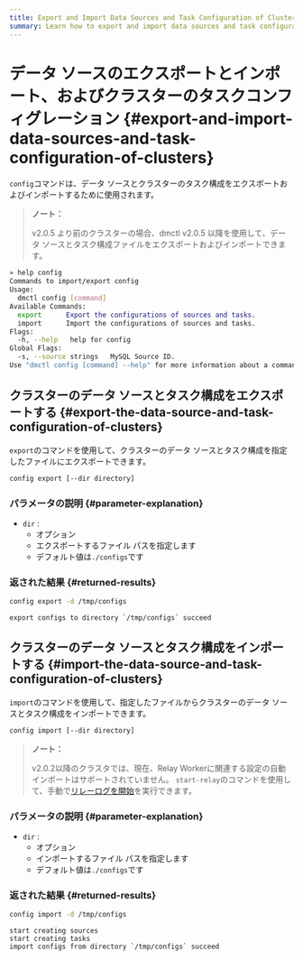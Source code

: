 ```yaml
---
title: Export and Import Data Sources and Task Configuration of Clusters
summary: Learn how to export and import data sources and task configuration of clusters when you use DM.
---
```


# データ ソースのエクスポートとインポート、およびクラスターのタスクコンフィグレーション {#export-and-import-data-sources-and-task-configuration-of-clusters}

`config`コマンドは、データ ソースとクラスターのタスク構成をエクスポートおよびインポートするために使用されます。

> **ノート：**
>
> v2.0.5 より前のクラスターの場合、dmctl v2.0.5 以降を使用して、データ ソースとタスク構成ファイルをエクスポートおよびインポートできます。


```bash
» help config
Commands to import/export config
Usage:
  dmctl config [command]
Available Commands:
  export      Export the configurations of sources and tasks.
  import      Import the configurations of sources and tasks.
Flags:
  -h, --help   help for config
Global Flags:
  -s, --source strings   MySQL Source ID.
Use "dmctl config [command] --help" for more information about a command.
```

## クラスターのデータ ソースとタスク構成をエクスポートする {#export-the-data-source-and-task-configuration-of-clusters}

`export`のコマンドを使用して、クラスターのデータ ソースとタスク構成を指定したファイルにエクスポートできます。


```bash
config export [--dir directory]
```

### パラメータの説明 {#parameter-explanation}

-   `dir` :
    -   オプション
    -   エクスポートするファイル パスを指定します
    -   デフォルト値は`./configs`です

### 返された結果 {#returned-results}


```bash
config export -d /tmp/configs
```

```
export configs to directory `/tmp/configs` succeed
```

## クラスターのデータ ソースとタスク構成をインポートする {#import-the-data-source-and-task-configuration-of-clusters}

`import`のコマンドを使用して、指定したファイルからクラスターのデータ ソースとタスク構成をインポートできます。


```bash
config import [--dir directory]
```

> **ノート：**
>
> v2.0.2以降のクラスタでは、現在、Relay Workerに関連する設定の自動インポートはサポートされていません。 `start-relay`のコマンドを使用して、手動で[リレーログを開始](/dm/relay-log.md#start-and-stop-the-relay-log-feature)を実行できます。

### パラメータの説明 {#parameter-explanation}

-   `dir` :
    -   オプション
    -   インポートするファイル パスを指定します
    -   デフォルト値は`./configs`です

### 返された結果 {#returned-results}


```bash
config import -d /tmp/configs
```

```
start creating sources
start creating tasks
import configs from directory `/tmp/configs` succeed
```
